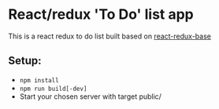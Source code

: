 # React/redux 'To Do' list app

This is a react redux to do list built based on [react-redux-base](https://github.com/liamjcrewe/react-redux-base)

## Setup:
* ```npm install```
* ```npm run build[-dev]```
* Start your chosen server with target public/

